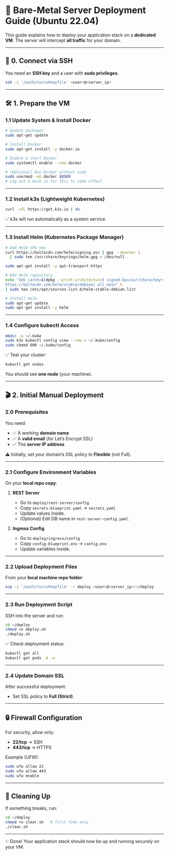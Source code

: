 # 🚀 Bare-Metal Server Deployment Guide (Ubuntu 22.04)

This guide explains how to deploy your application stack on a **dedicated VM**.
The server will intercept **all traffic** for your domain.

---

## 🔑 0. Connect via SSH

You need an **SSH key** and a user with **sudo privileges**.

```bash
ssh -i '/path/to/sshkeyfile' <user>@<server_ip>
```

---

## 🛠️ 1. Prepare the VM

### 1.1 Update System & Install Docker

```bash
# Update packages
sudo apt-get update

# Install Docker
sudo apt-get install -y docker.io

# Enable & start Docker
sudo systemctl enable --now docker

# (Optional) Run Docker without sudo
sudo usermod -aG docker $USER
# Log out & back in for this to take effect
```

---

### 1.2 Install k3s (Lightweight Kubernetes)

```bash
curl -sfL https://get.k3s.io | sh -
```

✅ k3s will run automatically as a system service.

---

### 1.3 Install Helm (Kubernetes Package Manager)

```bash
# Add Helm GPG key
curl https://baltocdn.com/helm/signing.asc | gpg --dearmor \
  | sudo tee /usr/share/keyrings/helm.gpg > /dev/null

sudo apt-get install -y apt-transport-https

# Add Helm repository
echo "deb [arch=$(dpkg --print-architecture) signed-by=/usr/share/keyrings/helm.gpg] \
https://baltocdn.com/helm/stable/debian/ all main" \
| sudo tee /etc/apt/sources.list.d/helm-stable-debian.list

# Install Helm
sudo apt-get update
sudo apt-get install -y helm
```

---

### 1.4 Configure kubectl Access

```bash
mkdir -p ~/.kube
sudo k3s kubectl config view --raw > ~/.kube/config
sudo chmod 600 ~/.kube/config
```

✅ Test your cluster:

```bash
kubectl get nodes
```

You should see **one node** (your machine).

---

## 🎬 2. Initial Manual Deployment

### 2.0 Prerequisites

You need:

* ✅ A working **domain name**
* ✅ A **valid email** (for Let’s Encrypt SSL)
* ✅ The **server IP address**

⚠️ Initially, set your domain’s SSL policy to **Flexible** (not Full).

---

### 2.1 Configure Environment Variables

On your **local repo copy**:

1. **REST Server**

   * Go to `deploy/rest-server/config`
   * Copy `secrets-blueprint.yaml` → `secrets.yaml`
   * Update values inside.
   * *(Optional)* Edit DB name in `rest-server-config.yaml`.

2. **Ingress Config**

   * Go to `deploy/ingress/config`
   * Copy `config-blueprint.env` → `config.env`
   * Update variables inside.

---

### 2.2 Upload Deployment Files

From your **local machine repo folder**:

```bash
scp -i '/path/to/sshkeyfile' -r deploy <user>@<server_ip>:~/deploy
```

---

### 2.3 Run Deployment Script

SSH into the server and run:

```bash
cd ~/deploy
chmod +x deploy.sh
./deploy.sh
```

✅ Check deployment status:

```bash
kubectl get all
kubectl get pods -A -w
```

---

### 2.4 Update Domain SSL

After successful deployment:

* Set SSL policy to **Full (Strict)**.

---

## 🔒 Firewall Configuration

For security, allow only:

* **22/tcp** → SSH
* **443/tcp** → HTTPS

Example (UFW):

```bash
sudo ufw allow 22
sudo ufw allow 443
sudo ufw enable
```

---

## 🧹 Cleaning Up

If something breaks, run:

```bash
cd ~/deploy
chmod +x clear.sh   # first time only
./clear.sh
```

---

✨ Done! Your application stack should now be up and running securely on your VM.